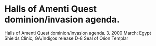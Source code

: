 # Halls of Amenti Quest dominion/invasion agenda.

Halls of Amenti Quest dominion/invasion agenda.
3.   2000 March: Egypt Shields Clinic, GA/Indigos release D-8 Seal of Orion Templar